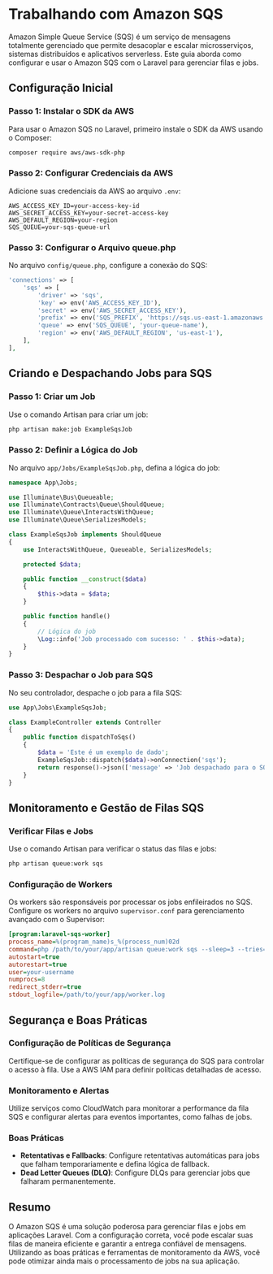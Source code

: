 # Trabalhando com Amazon SQS

Amazon Simple Queue Service (SQS) é um serviço de mensagens totalmente gerenciado que permite desacoplar e escalar microsserviços, sistemas distribuídos e aplicativos serverless. Este guia aborda como configurar e usar o Amazon SQS com o Laravel para gerenciar filas e jobs.

## Configuração Inicial

### Passo 1: Instalar o SDK da AWS

Para usar o Amazon SQS no Laravel, primeiro instale o SDK da AWS usando o Composer:

```bash
composer require aws/aws-sdk-php
```

### Passo 2: Configurar Credenciais da AWS

Adicione suas credenciais da AWS ao arquivo `.env`:

```env
AWS_ACCESS_KEY_ID=your-access-key-id
AWS_SECRET_ACCESS_KEY=your-secret-access-key
AWS_DEFAULT_REGION=your-region
SQS_QUEUE=your-sqs-queue-url
```

### Passo 3: Configurar o Arquivo queue.php

No arquivo `config/queue.php`, configure a conexão do SQS:

```php
'connections' => [
    'sqs' => [
        'driver' => 'sqs',
        'key' => env('AWS_ACCESS_KEY_ID'),
        'secret' => env('AWS_SECRET_ACCESS_KEY'),
        'prefix' => env('SQS_PREFIX', 'https://sqs.us-east-1.amazonaws.com/your-account-id'),
        'queue' => env('SQS_QUEUE', 'your-queue-name'),
        'region' => env('AWS_DEFAULT_REGION', 'us-east-1'),
    ],
],
```

## Criando e Despachando Jobs para SQS

### Passo 1: Criar um Job

Use o comando Artisan para criar um job:

```bash
php artisan make:job ExampleSqsJob
```

### Passo 2: Definir a Lógica do Job

No arquivo `app/Jobs/ExampleSqsJob.php`, defina a lógica do job:

```php
namespace App\Jobs;

use Illuminate\Bus\Queueable;
use Illuminate\Contracts\Queue\ShouldQueue;
use Illuminate\Queue\InteractsWithQueue;
use Illuminate\Queue\SerializesModels;

class ExampleSqsJob implements ShouldQueue
{
    use InteractsWithQueue, Queueable, SerializesModels;

    protected $data;

    public function __construct($data)
    {
        $this->data = $data;
    }

    public function handle()
    {
        // Lógica do job
        \Log::info('Job processado com sucesso: ' . $this->data);
    }
}
```

### Passo 3: Despachar o Job para SQS

No seu controlador, despache o job para a fila SQS:

```php
use App\Jobs\ExampleSqsJob;

class ExampleController extends Controller
{
    public function dispatchToSqs()
    {
        $data = 'Este é um exemplo de dado';
        ExampleSqsJob::dispatch($data)->onConnection('sqs');
        return response()->json(['message' => 'Job despachado para o SQS com sucesso!']);
    }
}
```

## Monitoramento e Gestão de Filas SQS

### Verificar Filas e Jobs

Use o comando Artisan para verificar o status das filas e jobs:

```bash
php artisan queue:work sqs
```

### Configuração de Workers

Os workers são responsáveis por processar os jobs enfileirados no SQS. Configure os workers no arquivo `supervisor.conf` para gerenciamento avançado com o Supervisor:

```ini
[program:laravel-sqs-worker]
process_name=%(program_name)s_%(process_num)02d
command=php /path/to/your/app/artisan queue:work sqs --sleep=3 --tries=3
autostart=true
autorestart=true
user=your-username
numprocs=8
redirect_stderr=true
stdout_logfile=/path/to/your/app/worker.log
```

## Segurança e Boas Práticas

### Configuração de Políticas de Segurança

Certifique-se de configurar as políticas de segurança do SQS para controlar o acesso à fila. Use a AWS IAM para definir políticas detalhadas de acesso.

### Monitoramento e Alertas

Utilize serviços como CloudWatch para monitorar a performance da fila SQS e configurar alertas para eventos importantes, como falhas de jobs.

### Boas Práticas

- **Retentativas e Fallbacks**: Configure retentativas automáticas para jobs que falham temporariamente e defina lógica de fallback.
- **Dead Letter Queues (DLQ)**: Configure DLQs para gerenciar jobs que falharam permanentemente.

## Resumo

O Amazon SQS é uma solução poderosa para gerenciar filas e jobs em aplicações Laravel. Com a configuração correta, você pode escalar suas filas de maneira eficiente e garantir a entrega confiável de mensagens. Utilizando as boas práticas e ferramentas de monitoramento da AWS, você pode otimizar ainda mais o processamento de jobs na sua aplicação.
